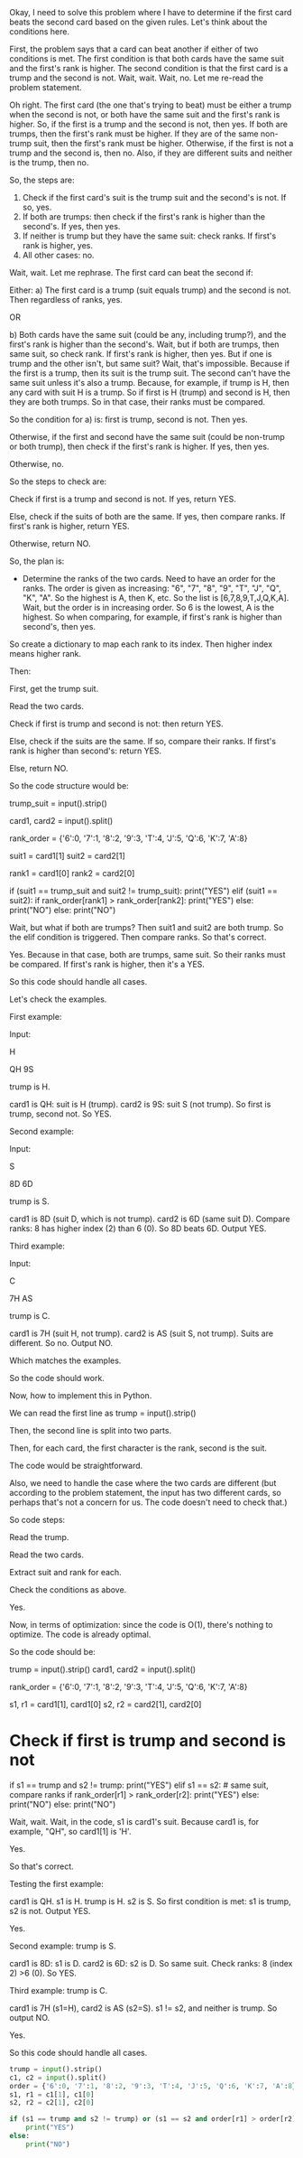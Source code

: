<think>
Okay, I need to solve this problem where I have to determine if the first card beats the second card based on the given rules. Let's think about the conditions here.

First, the problem says that a card can beat another if either of two conditions is met. The first condition is that both cards have the same suit and the first's rank is higher. The second condition is that the first card is a trump and the second is not. Wait, wait. Wait, no. Let me re-read the problem statement.

Oh right. The first card (the one that's trying to beat) must be either a trump when the second is not, or both have the same suit and the first's rank is higher. So, if the first is a trump and the second is not, then yes. If both are trumps, then the first's rank must be higher. If they are of the same non-trump suit, then the first's rank must be higher. Otherwise, if the first is not a trump and the second is, then no. Also, if they are different suits and neither is the trump, then no.

So, the steps are:

1. Check if the first card's suit is the trump suit and the second's is not. If so, yes.
2. If both are trumps: then check if the first's rank is higher than the second's. If yes, then yes.
3. If neither is trump but they have the same suit: check ranks. If first's rank is higher, yes.
4. All other cases: no.

Wait, wait. Let me rephrase. The first card can beat the second if:

Either:
a) The first card is a trump (suit equals trump) and the second is not. Then regardless of ranks, yes.

OR

b) Both cards have the same suit (could be any, including trump?), and the first's rank is higher than the second's. Wait, but if both are trumps, then same suit, so check rank. If first's rank is higher, then yes. But if one is trump and the other isn't, but same suit? Wait, that's impossible. Because if the first is a trump, then its suit is the trump suit. The second can't have the same suit unless it's also a trump. Because, for example, if trump is H, then any card with suit H is a trump. So if first is H (trump) and second is H, then they are both trumps. So in that case, their ranks must be compared.

So the condition for a) is: first is trump, second is not. Then yes.

Otherwise, if the first and second have the same suit (could be non-trump or both trump), then check if the first's rank is higher. If yes, then yes.

Otherwise, no.

So the steps to check are:

Check if first is a trump and second is not. If yes, return YES.

Else, check if the suits of both are the same. If yes, then compare ranks. If first's rank is higher, return YES.

Otherwise, return NO.

So, the plan is:

- Determine the ranks of the two cards. Need to have an order for the ranks. The order is given as increasing: "6", "7", "8", "9", "T", "J", "Q", "K", "A". So the highest is A, then K, etc. So the list is [6,7,8,9,T,J,Q,K,A]. Wait, but the order is in increasing order. So 6 is the lowest, A is the highest. So when comparing, for example, if first's rank is higher than second's, then yes.

So create a dictionary to map each rank to its index. Then higher index means higher rank.

Then:

First, get the trump suit.

Read the two cards.

Check if first is trump and second is not: then return YES.

Else, check if the suits are the same. If so, compare their ranks. If first's rank is higher than second's: return YES.

Else, return NO.

So the code structure would be:

trump_suit = input().strip()

card1, card2 = input().split()

rank_order = {'6':0, '7':1, '8':2, '9':3, 'T':4, 'J':5, 'Q':6, 'K':7, 'A':8}

suit1 = card1[1]
suit2 = card2[1]

rank1 = card1[0]
rank2 = card2[0]

if (suit1 == trump_suit and suit2 != trump_suit):
    print("YES")
elif (suit1 == suit2):
    if rank_order[rank1] > rank_order[rank2]:
        print("YES")
    else:
        print("NO")
else:
    print("NO")

Wait, but what if both are trumps? Then suit1 and suit2 are both trump. So the elif condition is triggered. Then compare ranks. So that's correct.

Yes. Because in that case, both are trumps, same suit. So their ranks must be compared. If first's rank is higher, then it's a YES.

So this code should handle all cases.

Let's check the examples.

First example:

Input:

H

QH 9S

trump is H.

card1 is QH: suit is H (trump). card2 is 9S: suit S (not trump). So first is trump, second not. So YES.

Second example:

Input:

S

8D 6D

trump is S.

card1 is 8D (suit D, which is not trump). card2 is 6D (same suit D). Compare ranks: 8 has higher index (2) than 6 (0). So 8D beats 6D. Output YES.

Third example:

Input:

C

7H AS

trump is C.

card1 is 7H (suit H, not trump). card2 is AS (suit S, not trump). Suits are different. So no. Output NO.

Which matches the examples.

So the code should work.

Now, how to implement this in Python.

We can read the first line as trump = input().strip()

Then, the second line is split into two parts.

Then, for each card, the first character is the rank, second is the suit.

The code would be straightforward.

Also, we need to handle the case where the two cards are different (but according to the problem statement, the input has two different cards, so perhaps that's not a concern for us. The code doesn't need to check that.)

So code steps:

Read the trump.

Read the two cards.

Extract suit and rank for each.

Check the conditions as above.

Yes.

Now, in terms of optimization: since the code is O(1), there's nothing to optimize. The code is already optimal.

So the code should be:

trump = input().strip()
card1, card2 = input().split()

rank_order = {'6':0, '7':1, '8':2, '9':3, 'T':4, 'J':5, 'Q':6, 'K':7, 'A':8}

s1, r1 = card1[1], card1[0]
s2, r2 = card2[1], card2[0]

# Check if first is trump and second is not
if s1 == trump and s2 != trump:
    print("YES")
elif s1 == s2:
    # same suit, compare ranks
    if rank_order[r1] > rank_order[r2]:
        print("YES")
    else:
        print("NO")
else:
    print("NO")

Wait, wait. Wait, in the code, s1 is card1's suit. Because card1 is, for example, "QH", so card1[1] is 'H'.

Yes.

So that's correct.

Testing the first example:

card1 is QH. s1 is H. trump is H. s2 is S. So first condition is met: s1 is trump, s2 is not. Output YES.

Yes.

Second example: trump is S.

card1 is 8D: s1 is D. card2 is 6D: s2 is D. So same suit. Check ranks: 8 (index 2) >6 (0). So YES.

Third example: trump is C.

card1 is 7H (s1=H), card2 is AS (s2=S). s1 != s2, and neither is trump. So output NO.

Yes.

So this code should handle all cases.
</think>

```python
trump = input().strip()
c1, c2 = input().split()
order = {'6':0, '7':1, '8':2, '9':3, 'T':4, 'J':5, 'Q':6, 'K':7, 'A':8}
s1, r1 = c1[1], c1[0]
s2, r2 = c2[1], c2[0]

if (s1 == trump and s2 != trump) or (s1 == s2 and order[r1] > order[r2]):
    print("YES")
else:
    print("NO")
```